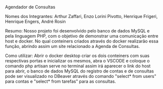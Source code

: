 Agendador de Consultas

Nomes dos Integrantes: Arthur Zaffari, Enzo Lorini Pivotto, Henrique Frigeri, Henrique Engers, André Rosin


Resumo:
Nosso projeto foi desenvolvido pelo banco de dados MySQL e pela linguagem PHP, com o objetivo de demonstrar uma comunicação entre host e docker. No qual conteiners criados através do docker realizarão essa função, abrindo assim um site relacionado a Agenda de Consultas. 

Como utilizar:
Abrir o docker desktop criar os dois conteiners com suas respectivas portas e inicializar os mesmos, abra o VSCODE e coloque o comando php artisan serve no terminal assim irá aparecer o link do host para abrir, o banco de dados MySQL  do registro de contas e de consultas pode ser visualizado no DBeaver através do comando "select* from users" para contas e "select* from tarefas" para as consultas. 


